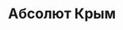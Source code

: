 --- 
title: "Абсолют Крым" 
site: "http://www.ak-an.ru" 
town: "Феодосия" 
tel: ["+7 (978) 835-09-99, +38 (06562) 32-302"] 
address: "Россия, Республика Крым, г.Феодосия, ул.Советская, 20" 
mail: "info@ark.ua" 
--- 